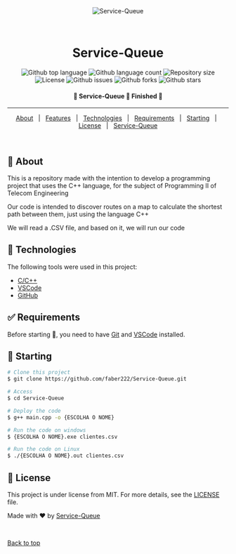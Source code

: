 <div align="center" id="top"> 
  <img src="./.github/app.gif" alt="Service-Queue" />

  &#xa0;

</div>

<h1 align="center">Service-Queue</h1>

<p align="center">
  <img alt="Github top language" src="https://img.shields.io/github/languages/top/faber222/Service-Queue?color=56BEB8">

  <img alt="Github language count" src="https://img.shields.io/github/languages/count/faber222/Service-Queue?color=56BEB8">

  <img alt="Repository size" src="https://img.shields.io/github/repo-size/faber222/Service-Queue?color=56BEB8">

  <img alt="License" src="https://img.shields.io/github/license/faber222/Service-Queue?color=56BEB8">

   <img alt="Github issues" src="https://img.shields.io/github/issues/faber222/Service-Queue?color=56BEB8" /> 

   <img alt="Github forks" src="https://img.shields.io/github/forks/faber222/Service-Queue?color=56BEB8" /> 

   <img alt="Github stars" src="https://img.shields.io/github/stars/faber222/Service-Queue?color=56BEB8" /> 
</p>

 <h4 align="center"> 
	🚧  Service-Queue 🚀 Finished  🚧
</h4> 

<hr> 

<p align="center">
  <a href="#dart-about">About</a> &#xa0; | &#xa0; 
  <a href="#sparkles-features">Features</a> &#xa0; | &#xa0;
  <a href="#rocket-technologies">Technologies</a> &#xa0; | &#xa0;
  <a href="#white_check_mark-requirements">Requirements</a> &#xa0; | &#xa0;
  <a href="#checkered_flag-starting">Starting</a> &#xa0; | &#xa0;
  <a href="#memo-license">License</a> &#xa0; | &#xa0;
  <a href="https://github.com/faber222/Service-Queue.git" target="_blank">Service-Queue</a>
</p>

<br>

## :dart: About ##

This is a repository made with the intention to develop a programming project that uses the C++ language, for the subject of Programming II of Telecom Engineering

Our code is intended to discover routes on a map to calculate the shortest path between them, just using the language C++

We will read a .CSV file, and based on it, we will run our code


## :rocket: Technologies ##

The following tools were used in this project:

- [C/C++](http://www.cplusplus.org/)
- [VSCode](https://code.visualstudio.com/)
- [GitHub](https://github.com/)

## :white_check_mark: Requirements ##

Before starting :checkered_flag:, you need to have [Git](https://git-scm.com) and [VSCode](https://code.visualstudio.com/) installed.

## :checkered_flag: Starting ##

```bash
# Clone this project
$ git clone https://github.com/faber222/Service-Queue.git

# Access
$ cd Service-Queue

# Deploy the code
$ g++ main.cpp -o {ESCOLHA O NOME}

# Run the code on windows
$ {ESCOLHA O NOME}.exe clientes.csv

# Run the code on Linux
$ ./{ESCOLHA O NOME}.out clientes.csv

```

## :memo: License ##

This project is under license from MIT. For more details, see the [LICENSE](LICENSE.md) file.


Made with :heart: by <a href="https://github.com/faber222/Service-Queue.git" target="_blank">Service-Queue</a>

&#xa0;

<a href="#top">Back to top</a>
